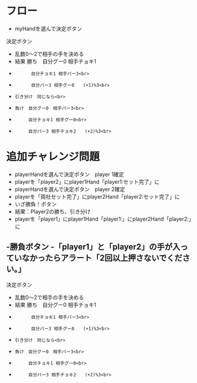 # フロー
- myHandを選んで決定ボタン

決定ボタン
- 乱数0～2で相手の手を決める
- 結果 勝ち　自分グー0 相手チョキ1<br>
-           自分チョキ1 相手パー3<br>
-           自分パー3 相手グー0　　(+1)%3<br>
-     引き分け　同じなら<br>
-     負け　自分グー0　相手パー3<br>
-     　　　自分チョキ1 相手グー0<br>
-          自分パー3 相手チョキ2　　(+2)%3<br>


# 追加チャレンジ問題
- playerHandを選んで決定ボタン　player 1確定
- playerを「player2」にplayer1Hand「player1:セット完了」に
- playerHandを選んで決定ボタン　player 2確定
- playerを「両社セット完了」にplayer2Hand「player2:セット完了」に
- いざ勝負！ボタン
- 結果：Player2の勝ち、引き分け
- playerを「player1」にplayer1Hand「player1:」にplayer2Hand「player2:」に

-勝負ボタン
-「player1」と「player2」の手が入っていなかったらアラート「2回以上押さないでください。」
- 
決定ボタン
- 乱数0～2で相手の手を決める
- 結果 勝ち　自分グー0 相手チョキ1<br>
-           自分チョキ1 相手パー3<br>
-           自分パー3 相手グー0　　(+1)%3<br>
-     引き分け　同じなら<br>
-     負け　自分グー0　相手パー3<br>
-     　　　自分チョキ1 相手グー0<br>
-          自分パー3 相手チョキ2　　(+2)%3<br>